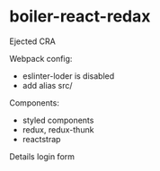# boiler-react-redax

Ejected CRA

Webpack config:
- eslinter-loder is disabled
- add alias src/

Components:
- styled components
- redux, redux-thunk
- reactstrap

Details 
login form




